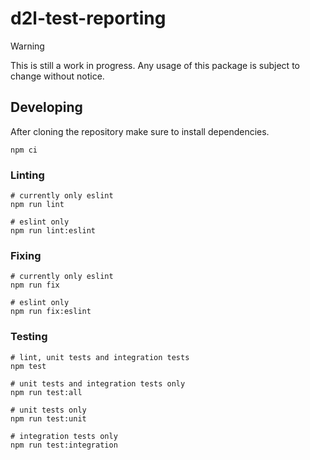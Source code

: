 # d2l-test-reporting

> [!WARNING]
> This is still a work in progress. Any usage of this package is subject to
> change without notice.

## Developing

After cloning the repository make sure to install dependencies.

```console
npm ci
```

### Linting

```console
# currently only eslint
npm run lint

# eslint only
npm run lint:eslint
```

### Fixing

```console
# currently only eslint
npm run fix

# eslint only
npm run fix:eslint
```

### Testing

```console
# lint, unit tests and integration tests
npm test

# unit tests and integration tests only
npm run test:all

# unit tests only
npm run test:unit

# integration tests only
npm run test:integration
```
